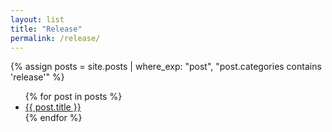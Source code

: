 ```yaml
---
layout: list
title: "Release"
permalink: /release/
---
```


{% assign posts = site.posts | where_exp: "post", "post.categories contains 'release'" %}
<ul>
  {% for post in posts %}
    <li><a href="{{ post.url | relative_url }}">{{ post.title }}</a></li>
  {% endfor %}
</ul>
